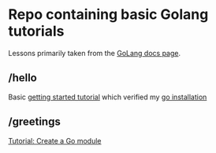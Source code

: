 # Repo containing basic Golang tutorials

Lessons primarily taken from the [GoLang docs page](https://go.dev/doc/).

## /hello
Basic [getting started tutorial](https://go.dev/doc/tutorial/getting-started.html) which verified my [go installation](https://go.dev/doc/install)

## /greetings
[Tutorial: Create a Go module](https://go.dev/doc/tutorial/create-module)

